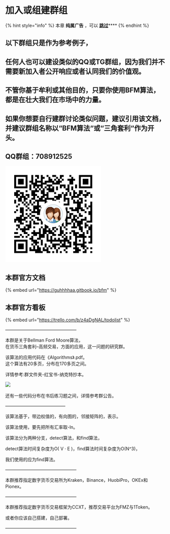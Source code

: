 # 加入或组建群组

{% hint style="info" %}
本章 **纯属广告** ，可以 [**跳过**](https://guhhhhaa.gitbook.io/bfm/wo-men-zai-wan-de-geng)\*\*\*\*
{% endhint %}

## 以下群组只是作为参考例子，

## 任何人也可以建设类似的QQ或TG群组，因为我们并不需要新加入者公开响应或者认同我们的价值观。

## 不管你基于牟利或其他目的，只要你使用BFM算法，都是在壮大我们在市场中的力量。

## 如果你想要自行建群讨论类似问题，建议引用该文档，并建议群组名称以“BFM算法“或“三角套利“作为开头。

## QQ群组：708912525

![QQ&#x7FA4;&#x7EC4;&#xFF1A;708912525](.gitbook/assets/1584954098283.png)

## 本群官方文档

{% embed url="https://guhhhhaa.gitbook.io/bfm" %}





## 本群官方看板



{% embed url="https://trello.com/b/z4aDgNAL/todolist" %}

 

–––––––––––––––––––––––––––––––– 

本群是关于Bellman Ford Moore算法，  
在货币三角套利–高频交易，方面的应用，这一问题的研究群。  
   
该算法的应用代码在《Algorithms》.pdf。   
这个算法有20多页，分布在170多页之间。  
  
详情参考:群文件夹-红宝书-纳克特抄本。   


![](.gitbook/assets/na-ke-te-chao-ben-1.png)

  
还有一些代码分布在书后练习题之间，详情参考群公告。 

––––––––––––––––––––––––––– 

该算法基于，带边权值的，有向图的，邻接矩阵的，表示。 

该算法使用，要先把所有汇率取-ln。 

该算法分为两种分支，detect算法，和find算法，

detect算法时间复杂度为O\( V · E \)，find算法时间复杂度为O\(N^3\)，

我们使用的应为find算法。 

–––––––––––––––––––––––––––––––– 

本群推荐指定数字货币交易所为Kraken，Binance，HuobiPro，OKEx和Pionex。 

–––––––––––––––––––––––––––––––– 

本群推荐指定数字货币交易框架为CCXT，推荐交易平台为FMZ与1Token。 

或者你应该自己搭建，自己部署。 

––––––––––––––––––––––––––––––––

